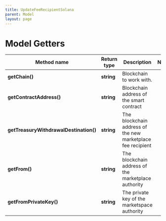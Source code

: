 ```yaml
---
title: UpdateFeeRecipientSolana
parent: Model
layout: page
---
```


# Model Getters

Method name | Return type | Description | Notes
------------ | ------------- | ------------- | -------------
**getChain()** | **string** | Blockchain to work with. |
**getContractAddress()** | **string** | Blockchain address of the smart contract |
**getTreasuryWithdrawalDestination()** | **string** | The blockchain address of the new marketplace fee recipient |
**getFrom()** | **string** | The blockchain address of the marketplace authority |
**getFromPrivateKey()** | **string** | The private key of the marketspace authority |


